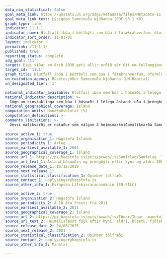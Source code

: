 ```yaml
---
data_non_statistical: false
goal_meta_link: https://unstats.un.org/sdgs/metadata/files/Metadata-11-01-01.pdf
goal_meta_link_text: Lýsigögn Sameinuðu Þjóðanna (PDF 93.1 KB)
graph_type: line
indicator: 11.1.1
indicator_name: Hlutfall íbúa í þéttbýli sem búa í fátækrahverfum, óformlegu húsnæði eða óviðunandi húsnæði.
indicator_sort_order: 11-01-01
layout: indicator
permalink: /11-1-1/
published: true
reporting_status: complete
sdg_goal: '11'
target: Eigi síðar en árið 2030 geti allir orðið sér úti um fullnægjandi og öruggt húsnæði á viðráðanlegu verði, fátækrahverfi verði endurbætt og grunnþjónusta standi öllum til boða. 
target_id: '11.1'
graph_title: Hlutfall íbúa í þéttbýli sem búa í fátækrahverfum, óformlegu húsnæði eða óviðunandi húsnæði.
un_custodian_agency: Búsetusjóður Sameinuðu Þjóðanna (UN-Habitat)
un_designated_tier: '1'

national_indicator_available: Hlutfall íbúa sem búa í húsnæði í lélegu ástandi eða búa við þröngbýli
national_indicator_description: >-
  Gögn um einstaklinga sem búa í húsnæði í lélegu ástandi eða í þröngbýli eru fengin úr Evrópsku Lifskjararannsókninni (EU-SILC). EU-SILC rannsóknin byggir á spurningarkönnun um tekjur og lífskjör frá úrtaksþýði sem telur um 5.000 manns. Fjöldi heimilislausra var metið í manntali sem framkvæmt var árið 2011, uppfært manntal verður birt árið 201
national_geographical_coverage: Ísland 
computation_units: Hundraðshlutar (%)
computation_definitions: >-
comments_limitations: >-
  Þessi mælikvarði er notaður sem nálgun á heimsmarkmiðamælikvarða Sameinuðu Þjóðanna. Þar sem því má við komast er unnið að því að finna eða þróa Íslensk gögn til að uppfylla forskrifa Sameinuðu Þjóðanna. Þessi mælikvarði var fundinn í samstarfi við sérfræðinga á þessu sviði.
  
source_active_1: true
source_organisation_1: Hagstofa Íslands
source_periodicity_1: Árleg
source_earliest_available_1: 2004
source_geographical_coverage_1: Ísland
source_url_1: https://px.hagstofa.is/pxis/pxweb/is/Samfelag/Samfelag__lifskjor__4_husnaedismal__1_astandhusnaedis/LIF03340.px
source_url_text_1: Ástand húsnæðis og þröngbýli eftir kyni og aldri 2004-2018
source_release_date_1: 16/12/2019
source_next_release_1: 
source_statistical_classification_1: Opinber tölfræði
source_contact_1: upplysingar@hagstofa.is
source_other_info_1: Evrópska Lífskjararannsóknin (EU-SILC)

source_active_2: true
source_organisation_2: Hagstofa Ísland
source_periodicity_2: Á 10 ára fresti frá 2011
source_earliest_available_2: 2011
source_geographical_coverage_2: Ísland
source_url_2: https://px.hagstofa.is/pxis/pxweb/is/Ibuar/Ibuar__manntal__1manntalfjolsk/CEN09002.px
source_url_text_2: Heimilislaust fólk eftir kyni, aldri, búsetu, fjölskyldu, menntun og vinnumarkaðsstöðu
source_release_date_2: 24/08/2015
source_next_release_2: 2021
source_statistical_classification_2: Opinber tölfræði
source_contact_2: upplysingar@hagstofa.is
source_other_info_2: Manntal

---
```

